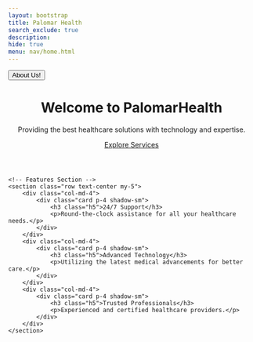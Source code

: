 ```yaml
---
layout: bootstrap
title: Palomar Health  
search_exclude: true
description: 
hide: true
menu: nav/home.html
---
```


<button onclick="window.location.href='{{site.baseurl}}/about';">About Us!</button>



<div class="container mt-5">
    <!-- Hero Section -->
    <header class="text-center py-5 bg-primary text-white rounded">
        <h1 class="display-4">Welcome to PalomarHealth</h1>
        <p class="lead">Providing the best healthcare solutions with technology and expertise.</p>
        <a href="#services" class="btn btn-light btn-lg">Explore Services</a>
    </header>

    <!-- Features Section -->
    <section class="row text-center my-5">
        <div class="col-md-4">
            <div class="card p-4 shadow-sm">
                <h3 class="h5">24/7 Support</h3>
                <p>Round-the-clock assistance for all your healthcare needs.</p>
            </div>
        </div>
        <div class="col-md-4">
            <div class="card p-4 shadow-sm">
                <h3 class="h5">Advanced Technology</h3>
                <p>Utilizing the latest medical advancements for better care.</p>
            </div>
        </div>
        <div class="col-md-4">
            <div class="card p-4 shadow-sm">
                <h3 class="h5">Trusted Professionals</h3>
                <p>Experienced and certified healthcare providers.</p>
            </div>
        </div>
    </section>
</div>

